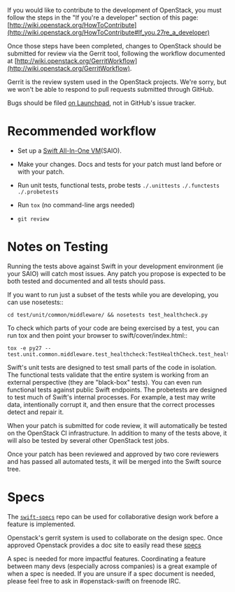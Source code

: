 If you would like to contribute to the development of OpenStack,
you must follow the steps in the "If you're a developer"
section of this page: [http://wiki.openstack.org/HowToContribute](http://wiki.openstack.org/HowToContribute#If_you.27re_a_developer)

Once those steps have been completed, changes to OpenStack
should be submitted for review via the Gerrit tool, following
the workflow documented at [http://wiki.openstack.org/GerritWorkflow](http://wiki.openstack.org/GerritWorkflow).

Gerrit is the review system used in the OpenStack projects.  We're sorry, but
we won't be able to respond to pull requests submitted through GitHub.

Bugs should be filed [on Launchpad](https://bugs.launchpad.net/swift),
not in GitHub's issue tracker.

Recommended workflow
====================

 * Set up a [Swift All-In-One VM](http://docs.openstack.org/developer/swift/development_saio.html)(SAIO).

 * Make your changes. Docs and tests for your patch must land before
   or with your patch.

 * Run unit tests, functional tests, probe tests
   ``./.unittests``
   ``./.functests``
   ``./.probetests``

 * Run ``tox`` (no command-line args needed)

 * ``git review``

Notes on Testing
================

Running the tests above against Swift in your development environment (ie
your SAIO) will catch most issues. Any patch you propose is expected to be
both tested and documented and all tests should pass.

If you want to run just a subset of the tests while you are developing, you
can use nosetests::

    cd test/unit/common/middleware/ && nosetests test_healthcheck.py

To check which parts of your code are being exercised by a test, you can run
tox and then point your browser to swift/cover/index.html::

    tox -e py27 -- test.unit.common.middleware.test_healthcheck:TestHealthCheck.test_healthcheck

Swift's unit tests are designed to test small parts of the code in isolation.
The functional tests validate that the entire system is working from an
external perspective (they are "black-box" tests). You can even run functional
tests against public Swift endpoints. The probetests are designed to test much
of Swift's internal processes. For example, a test may write data,
intentionally corrupt it, and then ensure that the correct processes detect
and repair it.

When your patch is submitted for code review, it will automatically be tested
on the OpenStack CI infrastructure. In addition to many of the tests above, it
will also be tested by several other OpenStack test jobs.

Once your patch has been reviewed and approved by two core reviewers and has
passed all automated tests, it will be merged into the Swift source tree.

Specs
=====

The [``swift-specs``](https://github.com/openstack/swift-specs) repo
can be used for collaborative design work before a feature is implemented.

Openstack's gerrit system is used to collaborate on the design spec. Once 
approved Openstack provides a doc site to easily read these [specs](http://specs.openstack.org/openstack/swift-specs/)

A spec is needed for more impactful features. Coordinating a feature between
many devs (especially across companies) is a great example of when a spec is
needed. If you are unsure if a spec document is needed, please feel free to
ask in #openstack-swift on freenode IRC.
